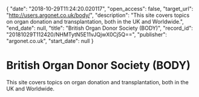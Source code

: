 {
  "date": "2018-10-29T11:24:20.020117", 
  "open_access": false, 
  "target_url": "http://users.argonet.co.uk/body/", 
  "description": "This site covers topics on organ donation and transplantation, both in the UK and Worldwide.", 
  "end_date": null, 
  "title": "British Organ Donor Society (BODY)", 
  "record_id": "20181029T112420/NHMTytN5E11vJQjwX0Cj5Q==", 
  "publisher": "argonet.co.uk", 
  "start_date": null
}

# British Organ Donor Society (BODY)

This site covers topics on organ donation and transplantation, both in the UK and Worldwide.